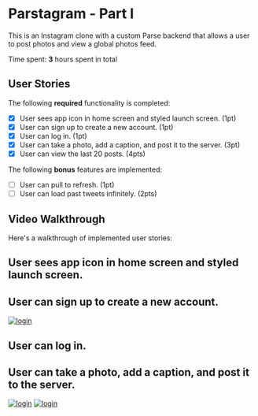 # Parstagram - Part I

This is an Instagram clone with a custom Parse backend that allows a user to post photos and view a global photos feed.

Time spent: **3** hours spent in total

## User Stories

The following **required** functionality is completed:

- [X] User sees app icon in home screen and styled launch screen. (1pt)
- [X] User can sign up to create a new account. (1pt)
- [X] User can log in. (1pt)
- [X] User can take a photo, add a caption, and post it to the server. (3pt)
- [x] User can view the last 20 posts. (4pts)

The following **bonus** features are implemented:

- [ ] User can pull to refresh. (1pt)
- [ ] User can load past tweets infinitely. (2pts)

## Video Walkthrough

Here's a walkthrough of implemented user stories:

## User sees app icon in home screen and styled launch screen.
## User can sign up to create a new account.
<a href="https://imgflip.com/embed/3r50zt"><img src="https://i.imgflip.com/3piiu7.gif" title="login"/></a>

## User can log in.
## User can take a photo, add a caption, and post it to the server.
<a href="https://imgflip.com/embed/3r51wf"><img src="https://i.imgflip.com/3piiu7.gif" title="login"/></a>
<a href="hhttps://imgflip.com/embed/3r51tm"><img src="https://i.imgflip.com/3piiu7.gif" title="login"/></a>
